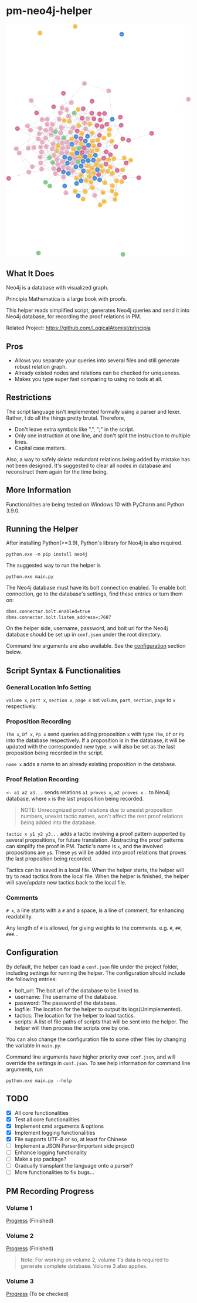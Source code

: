 # pm-neo4j-helper
![Proof relations in PM for chapter 1-5](graph.png)
## What It Does

Neo4j is a database with visualized graph.

Principia Mathematica is a large book with proofs.

This helper reads simplified script, generates Neo4j queries and send it into Neo4j database, for recording the proof relations in PM.

Related Project: https://github.com/LogicalAtomist/principia

## Pros

- Allows you separate your queries into several files and still generate robust relation graph.
- Already existed nodes and relations can be checked for uniqueness.
- Makes you type super fast comparing to using no tools at all.

## Restrictions

The script language isn't implemented formally using a parser and lexer. Rather, I do all the things pretty brutal. Therefore,

- Don't leave extra symbols like ",", ";" in the script.
- Only one instruction at one line, and don't split the instruction to multiple lines.
- Capital case matters.

Also, a way to safely *delete* redundant relations being added by mistake has not been designed. It's suggested to clear all nodes in database and reconstruct them again for the time being.

## More Information

Functionalities are being tested on Windows 10 with PyCharm and Python 3.9.0.

## Running the Helper

After installing Python(>=3.9), Python's library for Neo4j is also required.

```commandline
python.exe -m pip install neo4j
```

The suggested way to run the helper is

```commandline
python.exe main.py
```

The Neo4j database must have its bolt connection enabled. To enable bolt connection, go to the database's settings, find these entries or turn them on:

```
dbms.connector.bolt.enabled=true
dbms.connector.bolt.listen_address=:7687
```

On the helper side, username, password, and bolt url for the Neo4j database should be set up in `conf.json` under the root directory. 

Command line arguments are also available. See the [configuration](#configuration) section below.

## Script Syntax & Functionalities

### General Location Info Setting

`volume x`, `part x`, `section x`, `page x` set `volume`, `part`, `section`, `page` to `x` respectively. 

### Proposition Recording

`Thm x`, `Df x`, `Pp x` send queries adding proposition `x` with type `Thm`, `Df` or `Pp` into the database respectively. If a proposition is in the database, it will be updated with the corresponded new type. `x` will also be set as the last proposition being recorded in the script.

`name x` adds a name to an already existing proposition in the database.

### Proof Relation Recording

`<- a1 a2 a3...` sends relations `a1 proves x`, `a2 proves x`... to Neo4j database, where `x` is the last proposition being recorded.

> NOTE: Unrecognized proof relations due to unexist proposition numbers, unexist tactic names, won't affect the rest proof relations being added into the database.

`tactic x y1 y2 y3...` adds a tactic involving a proof pattern supported by several propositions, for future translation. Abstracting the proof patterns can simplify the proof in PM. Tactic's name is `x`, and the involved propositions are `y`s. These `y`s will be added into proof relations that proves the last proposition being recorded.

Tactics can be saved in a local file. When the helper starts, the helper will try to read tactics from the local file. When the helper is finished, the helper will save/update new tactics back to the local file.

### Comments

`# x`, a line starts with a `#` and a space, is a line of comment, for enhancing readability.

Any length of `#` is allowed, for giving weights to the comments. e.g. `#`, `##`, `###`...

## Configuration
By default, the helper can load a `conf.json` file under the project folder, including settings for running the helper. The configuration should include the following entries:

- bolt_url: The bolt url of the database to be linked to. 
- username: The username of the database.
- password: The password of the database.
- logfile: The location for the helper to output its logs(Unimplemented).
- tactics: The location for the helper to load tactics.
- scripts: A list of file paths of scripts that will be sent into the helper. The helper will then process the scripts one by one.

You can also change the configuration file to some other files by changing the variable in `main.py`.

Command line arguments have higher priority over `conf.json`, and will override the settings in `conf.json`. To see help information for command line arguments, run

```commandline
python.exe main.py --help
```

## TODO

- [x] All core functionalities
- [x] Test all core functionalities
- [x] Implement cmd arguments & options
- [x] Implement logging functionalities
- [x] File supports UTF-8 or so, at least for Chinese
- [ ] Implement a JSON Parser(Important side project)
- [ ] Enhance logging functionality  
- [ ] Make a pip package?
- [ ] Gradually transplant the language onto a parser?  
- [ ] More functionalities to fix bugs...

## PM Recording Progress

### Volume 1
[Progress](scripts/v1/readme) (Finished)

### Volume 2
[Progress](scripts/v2/readme) (Finished)
> Note: For working on volume 2, volume 1's data is required to generate complete database. Volume 3 also applies.  

### Volume 3
[Progress](scripts/v3/readme) (To be checked)